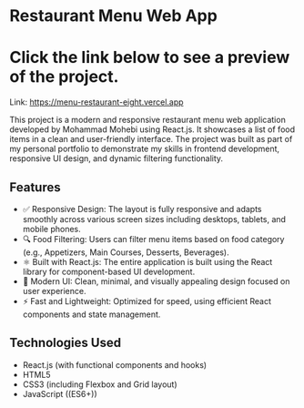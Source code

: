 # Restaurant Menu Web App

# Click the link below to see a preview of the project.
Link: https://menu-restaurant-eight.vercel.app

This project is a modern and responsive restaurant menu web application developed by Mohammad Mohebi using React.js. It showcases a list of food items in a clean and user-friendly interface. The project was built as part of my personal portfolio to demonstrate my skills in frontend development, responsive UI design, and dynamic filtering functionality.

## Features

- ✅ Responsive Design: The layout is fully responsive and adapts smoothly across various screen sizes including desktops, tablets, and mobile phones.
- 🔍 Food Filtering: Users can filter menu items based on food category (e.g., Appetizers, Main Courses, Desserts, Beverages).
- ⚛️ Built with React.js: The entire application is built using the React library for component-based UI development.
- 🎨 Modern UI: Clean, minimal, and visually appealing design focused on user experience.
- ⚡ Fast and Lightweight: Optimized for speed, using efficient React components and state management.

## Technologies Used

- React.js (with functional components and hooks)
- HTML5
- CSS3 (including Flexbox and Grid layout)
- JavaScript ((ES6+))
